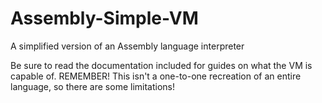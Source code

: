# Assembly-Simple-VM
A simplified version of  an Assembly language interpreter

Be sure to read the documentation included for guides on what the VM is capable of. REMEMBER! This isn't a one-to-one recreation of an entire language, so there are some limitations!
